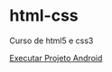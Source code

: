 # html-css
 Curso de html5 e css3

<a href="https://welbersantana.github.io/html-css/projeto-android/index.html" target="_blank">Executar Projeto Android</a>